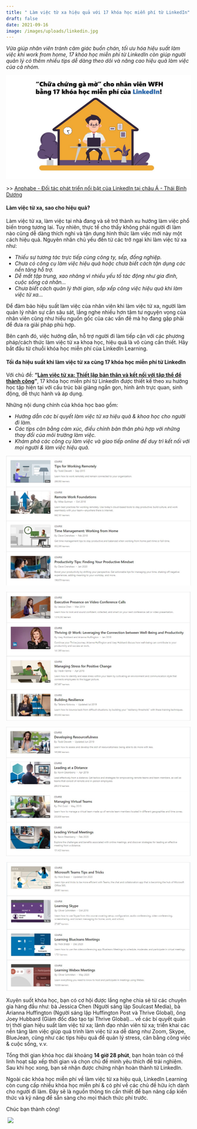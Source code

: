 ```yaml
---
title: " Làm việc từ xa hiệu quả với 17 khóa học miễn phí từ LinkedIn"
draft: false
date: 2021-09-16
image: /images/uploads/linkedin.jpg
---
```

*Vừa giúp nhân viên tránh cảm giác buồn chán, tối ưu hóa hiệu suất làm việc khi work from home, 17 khóa học miễn phí từ LinkedIn còn giúp người quản lý có thêm nhiều tips dễ dàng theo dõi và nâng cao hiệu quả làm việc của cả nhóm.* 

![](/images/uploads/presentation1.jpg)

\>> [Anphabe - Đối tác phát triển nổi bật của LinkedIn tại châu Á - Thái Bình Dương](https://business.anphabe.com/post/2021-08-14-anphabe-%C4%91%E1%BB%91i-t%C3%A1c-ph%C3%A1t-tri%E1%BB%83n-n%E1%BB%95i-b%E1%BA%ADt-c%E1%BB%A7a-linkedin-t%E1%BA%A1i-ch%C3%A2u-%C3%A1-th%C3%A1i-b%C3%ACnh-d%C6%B0%C6%A1ng/)

#### **Làm việc từ xa, sao cho hiệu quả?**

Làm việc từ xa, làm việc tại nhà đang và sẽ trở thành xu hướng làm việc phổ biến trong tương lai. Tuy nhiên, thực tế cho thấy không phải người đi làm nào cũng dễ dàng thích nghi và tận dụng hình thức làm việc mới này một cách hiệu quả. Nguyên nhân chủ yếu đến từ các trở ngại khi làm việc từ xa như:

* *Thiếu sự tương tác trực tiếp cùng công ty, sếp, đồng nghiệp.*
* *Chưa có công cụ làm việc hiệu quả hoặc chưa biết cách tận dụng các nền tảng hỗ trợ.*
* *Dễ mất tập trung, xao nhãng vì nhiều yếu tố tác động như gia đình, cuộc sống cá nhân…*
* *Chưa biết cách quản lý thời gian, sắp xếp công việc hiệu quả khi làm việc từ xa...*

Để đảm bảo hiệu suất làm việc của nhân viên khi làm việc từ xa, người làm quản lý nhân sự cần sâu sát, lắng nghe nhiều hơn tâm tư nguyện vọng của nhân viên cũng như hiểu nguồn gốc của các vấn đề mà họ đang gặp phải để đưa ra giải pháp phù hợp.

Bên cạnh đó, việc hướng dẫn, hỗ trợ người đi làm tiếp cận với các phương pháp/cách thức làm việc từ xa khoa học, hiệu quả là vô cùng cần thiết. Hãy bắt đầu từ chuỗi khóa học miễn phí của LinkedIn Learning.

#### **Tối đa hiệu suất khi làm việc từ xa cùng 17 khóa học miễn phí từ LinkedIn**

Với chủ đề: **“[Làm việc từ xa: Thiết lập bản thân và kết nối với tập thể để thành công](https://www.linkedin.com/learning/paths/remote-working-setting-yourself-and-your-teams-up-for-success)”**, 17 khóa học miễn phí từ LinkedIn được thiết kế theo xu hướng học tập hiện tại với cấu trúc bài giảng ngắn gọn, hình ảnh trực quan, sinh động, dễ thực hành và áp dụng. 

Những nội dung chính của khóa học bao gồm:  

* *Hướng dẫn các bí quyết làm việc từ xa hiệu quả & khoa học cho người đi làm.*
* *Các tips cân bằng cảm xúc, điều chỉnh bản thân phù hợp với những thay đổi của môi trường làm việc.*
* *Khám phá các công cụ làm việc và giao tiếp online để duy trì kết nối với mọi người & làm việc hiệu quả.*

![](/images/uploads/a.jpg)

![](/images/uploads/b.jpg)

![](/images/uploads/c.jpg)

![](/images/uploads/d.jpg)

Xuyên suốt khóa học, bạn có cơ hội được lắng nghe chia sẻ từ các chuyên gia hàng đầu như: bà Jessica Chen (Người sáng lập Soulcast Media), bà Arianna Huffington (Người sáng lập Huffington Post và Thrive Global), ông Joey Hubbard (Giám đốc đào tạo tại Thrive Global)... về các bí quyết quản trị thời gian hiệu suất làm việc từ xa; lãnh đạo nhân viên từ xa; triển khai các nền tảng làm việc giúp quá trình làm việc từ xa dễ dàng như Zoom, Skype, BlueJean, cũng như các tips hiệu quả để quản lý stress, cân bằng công việc & cuộc sống, v.v.

Tổng thời gian khóa học dài khoảng **14 giờ 28 phút**, bạn hoàn toàn có thể linh hoạt sắp xếp thời gian và chọn chủ đề mình yêu thích để trải nghiệm. Sau khi học xong, bạn sẽ nhận được chứng nhận hoàn thành từ LinkedIn. 

Ngoài các khóa học miễn phí về làm việc từ xa hiệu quả, LinkedIn Learning còn cung cấp nhiều khóa học miễn phí & có phí về các chủ đề hữu ích dành cho người đi làm. Đây sẽ là nguồn thông tin cần thiết để bạn nâng cấp kiến thức và kỹ năng để sẵn sàng cho mọi thách thức phí trước. 

Chúc bạn thành công! 

 ![](https://lh5.googleusercontent.com/wztXdzqSvZQ4mzh5aiCpUlddP2cPX879lppO0whJHNRDYN0QRKRES-fIY8wVWgwBe2VBQjlxFbHrJyjAb2UpmCjvUZ1ut1Y11YL2uwZ8eEyE_ZOjbNRp2rqv8M2wIwDg-kSZQBQD=s0)
